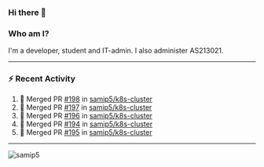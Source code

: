 ### Hi there 👋

### Who am I?
I'm a developer, student and IT-admin. I also administer AS213021.

---
### :zap: Recent Activity
<!--START_SECTION:activity-->
1. 🎉 Merged PR [#198](https://github.com/samip5/k8s-cluster/pull/198) in [samip5/k8s-cluster](https://github.com/samip5/k8s-cluster)
2. 🎉 Merged PR [#197](https://github.com/samip5/k8s-cluster/pull/197) in [samip5/k8s-cluster](https://github.com/samip5/k8s-cluster)
3. 🎉 Merged PR [#196](https://github.com/samip5/k8s-cluster/pull/196) in [samip5/k8s-cluster](https://github.com/samip5/k8s-cluster)
4. 🎉 Merged PR [#194](https://github.com/samip5/k8s-cluster/pull/194) in [samip5/k8s-cluster](https://github.com/samip5/k8s-cluster)
5. 🎉 Merged PR [#195](https://github.com/samip5/k8s-cluster/pull/195) in [samip5/k8s-cluster](https://github.com/samip5/k8s-cluster)
<!--END_SECTION:activity-->
---

<img align="center" src="https://github-readme-stats.vercel.app/api?username=samip5&show_icons=true" alt="samip5" />
